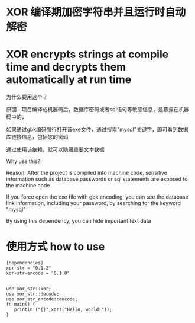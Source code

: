  # XOR 编译期加密字符串并且运行时自动解密
 # XOR encrypts strings at compile time and decrypts them automatically at run time

 为什么要用这个？

 原因：项目编译成机器码后，数据库密码或者sql语句等敏感信息，是暴露在机器码中的，

 如果通过gbk编码强行打开该exe文件，通过搜索"mysql"关键字，即可看到数据库链接信息，包括您的密码

 通过使用该依赖，就可以隐藏重要文本数据

 Why use this?

 Reason: After the project is compiled into machine code, sensitive information such as database passwords or sql statements are exposed to the machine code

 If you force open the exe file with gbk encoding, you can see the database link information, including your password, by searching for the keyword "mysql"

 By using this dependency, you can hide important text data

 # 使用方式 how to use
 ```
 [dependencies]
 xor-str = "0.1.2"
 xor-str-encode = "0.1.0"


use xor_str::xor;
use xor_str::decode;
use xor_str_encode::encode;
fn main() {
    println!("{}",xor!("Hello, world!"));
}
